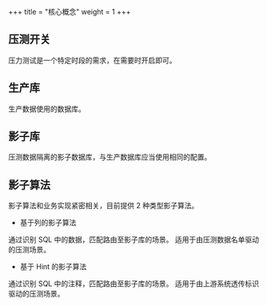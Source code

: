 +++
title = "核心概念"
weight = 1
+++

## 压测开关

压力测试是一个特定时段的需求，在需要时开启即可。

## 生产库

生产数据使用的数据库。

## 影子库

压测数据隔离的影子数据库，与生产数据库应当使用相同的配置。

## 影子算法

影子算法和业务实现紧密相关，目前提供 2 种类型影子算法。

- 基于列的影子算法

通过识别 SQL 中的数据，匹配路由至影子库的场景。
适用于由压测数据名单驱动的压测场景。

- 基于 Hint 的影子算法 

通过识别 SQL 中的注释，匹配路由至影子库的场景。
适用于由上游系统透传标识驱动的压测场景。
